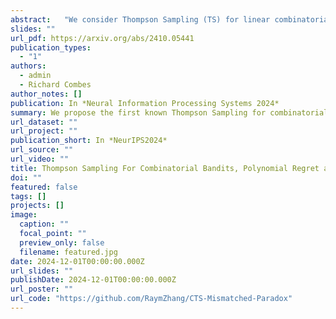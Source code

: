 ```yaml
---
abstract:   "We consider Thompson Sampling (TS) for linear combinatorial semi-bandits and subgaussian rewards. We propose the first known TS whose finite-time regret does not scale exponentially with the dimension of the problem. We further show the “mismatched sampling paradox”: A learner who knows the rewards distributions and samples from the correct posterior distribution can perform exponentially worse than a learner who does not know the rewards and simply samples from a well-chosen Gaussian posterior. The code used to generate the experiments is available at \href{https://github.com/RaymZhang/CTS-Mismatched-Paradox}{https://github.com/RaymZhang/CTS-Mismatched-Paradox}"
slides: ""
url_pdf: https://arxiv.org/abs/2410.05441
publication_types:
  - "1"
authors:
  - admin
  - Richard Combes
author_notes: []
publication: In *Neural Information Processing Systems 2024*
summary: We propose the first known Thompson Sampling for combinatorial bandits whose finite-time regret does not scale exponentially with the dimension of the problem. Suprisingly, considering any subgaussian distribution as a gaussian can produce exponentialy better result.
url_dataset: ""
url_project: ""
publication_short: In *NeurIPS2024*
url_source: ""
url_video: ""
title: Thompson Sampling For Combinatorial Bandits, Polynomial Regret and Mismatched Sampling Paradox
doi: ""
featured: false
tags: []
projects: []
image:
  caption: ""
  focal_point: ""
  preview_only: false
  filename: featured.jpg
date: 2024-12-01T00:00:00.000Z
url_slides: ""
publishDate: 2024-12-01T00:00:00.000Z
url_poster: ""
url_code: "https://github.com/RaymZhang/CTS-Mismatched-Paradox"
---
```


<!-- {{% callout note %}}
Click the *Cite* button above to demo the feature to enable visitors to import publication metadata into their reference management software.
{{% /callout %}}

{{% callout note %}}
Create your slides in Markdown - click the *Slides* button to check out the example.
{{% /callout %}}

Supplementary notes can be added here, including [code, math, and images](https://wowchemy.com/docs/writing-markdown-latex/). -->
